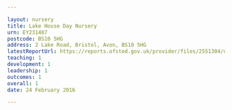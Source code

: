 ```yaml
---

layout: nursery
title: Lake House Day Nursery
urn: EY231487
postcode: BS10 5HG
address: 2 Lake Road, Bristol, Avon, BS10 5HG
latestReportUrl: https://reports.ofsted.gov.uk/provider/files/2551304/urn/EY231487.pdf
teaching: 1
development: 1
leadership: 1
outcomes: 1
overall: 1
date: 24 February 2016

---
```

